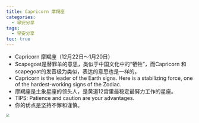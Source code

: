 ```yaml
---
title: Capricorn 摩羯座
categories:
  - 早安分享
tags:
  - 早安分享
toc: true 
---
```



- Capricorn 摩羯座（12月22日～1月20日）
- Scapegoat是替罪羊的意思，类似于中国文化中的“牺牲”，而Capricorn 和scapegoat的发音极为类似，表达的意思也是一样的。
- Capricorn is the leader of the Earth signs. Here is a stabilizing force, one of the hardest-working signs of the Zodiac.
- 摩羯座是土象星座的领头人，是黄道12宫里最稳定最努力工作的星座。
- TIPS: Patience and caution are your advantages.
- 你的优点是坚持不懈和谨慎。



<img src="/img/mojie.png" style="zoom:50%;" />